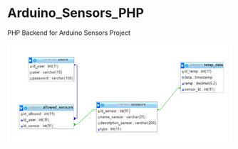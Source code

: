 # Arduino_Sensors_PHP

PHP Backend for Arduino Sensors Project

![DB relationship](https://raw.githubusercontent.com/yatan/Arduino_Sensors_PHP/master/img/db.png)
